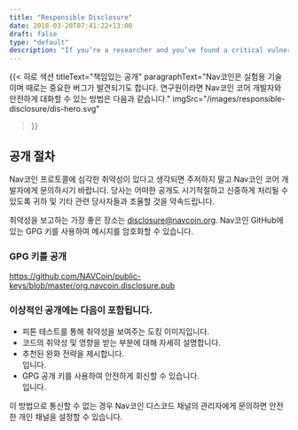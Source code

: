 ```yaml
---
title: "Responsible Disclosure"
date: 2018-03-20T07:41:22+13:00
draft: false
type: "default"
description: "If you’re a researcher and you’ve found a critical vulnerability here’s how you can talk securely with the NavCoin Core developers."
---
```

{{< 히로 색션
titleText="책임있는 공개"
paragraphText="Nav코인은 실험용 기술이며 때로는 중요한 버그가 발견되기도 합니다. 연구원이라면 Nav코인 코어 개발자와 안전하게 대화할 수 있는 방법은 다음과 같습니다."
imgSrc="/images/responsible-disclosure/dis-hero.svg"
>}}


<div class="grey">
    <div class="article">
        <h2 class="article-title">
            공개 절차
        </h2>
        <p>Nav코인 프로토콜에 심각한 취약성이 있다고 생각되면 주저하지 말고 Nav코인 코어 개발자에게 문의하시기 바랍니다. 당사는 어떠한 공개도 시기적절하고 신중하게 처리될 수 있도록 귀하 및 기타 관련 당사자들과 조율할 것을 약속드립니다.</p>
        <p>취약성을 보고하는 가장 좋은 장소는 <a href="#">disclosure@navcoin.org</a>. Nav코인 GitHub에 있는 GPG 키를 사용하여 메시지를 암호화할 수 있습니다.</p>
        <h3 class="article-sml-title">GPG 키를 공개</h3>
        <p>
            <a href="https://github.com/NAVCoin/public-keys/blob/master/org.navcoin.disclosure.pub" target="_blank">
                https://github.com/NAVCoin/public-keys/blob/master/org.navcoin.disclosure.pub
            </a>
        </p>
        <h3>이상적인 공개에는 다음이 포함됩니다.</h3>
        <ul>
           <li>피톤 테스트를 통해 취약성을 보여주는 도킹 이미지입니다.
           <li>코드의 취약성 및 영향을 받는 부분에 대해 자세히 설명합니다.
           <li>추천된 완화 전략을 제시합니다.</li>입니다.
           <li>GPG 공개 키를 사용하여 안전하게 회신할 수 있습니다.</li>입니다.
        </ul>
        <p>이 방법으로 통신할 수 없는 경우 Nav코인 디스코드 채널의 관리자에게 문의하면 안전한 개인 채널을 설정할 수 있습니다.</p>
    </div>
</div>

<style>

</style>
